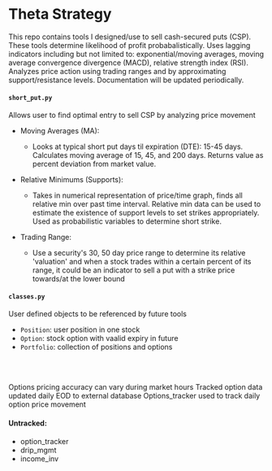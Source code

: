 # Theta Strategy

This repo contains tools I designed/use to sell cash-secured puts (CSP). These tools determine likelihood of profit probabalistically. Uses lagging indicators including but not limited to: exponential/moving averages, moving average convergence divergence (MACD), relative strength index (RSI). Analyzes price action using trading ranges and by approximating support/resistance levels. Documentation will be updated periodically.	


#### `short_put.py`
Allows user to find optimal entry to sell CSP by analyzing price movement

  - Moving Averages (MA):
    - Looks at typical short put days til expiration (DTE): 15-45 days. Calculates moving average of 15, 45, and 200 days. Returns value as percent deviation from market value.

  - Relative Minimums (Supports):
    - Takes in numerical representation of price/time graph, finds all relative min over past time interval. Relative min data can be used to estimate the existence of support levels to set strikes appropriately. Used as probabilistic variables to determine short strike. 

  - Trading Range: 
    - Use a security's 30, 50 day price range to determine its relative 'valuation' and when a stock trades within a certain percent of its range, it could be an indicator to sell a put with a strike price towards/at the lower bound
    
#### `classes.py`
User defined objects to be referenced by future tools
  - `Position`: user position in one stock	
  - `Option`: stock option with vaalid expiry in future	
  - `Portfolio`: collection of positions and options	



<br/>
<br/>


Options pricing accuracy can vary during market hours
Tracked option data updated daily EOD to external database
Options_tracker used to track daily option price movement

#### Untracked:
- option_tracker
- drip_mgmt
- income_inv
